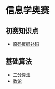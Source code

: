 # 信息学奥赛

## 初赛知识点

- [原码反码补码](https://github.com/im-jun/blog/blob/main/%E4%BF%A1%E6%81%AF%E5%AD%A6%E5%A5%A5%E8%B5%9B/%E5%88%9D%E8%B5%9B%E7%9F%A5%E8%AF%86%E7%82%B9/%E5%8E%9F%E7%A0%81%E5%8F%8D%E7%A0%81%E8%A1%A5%E7%A0%81.md)

## 基础算法

- [二分算法](https://github.com/im-jun/blog/blob/main/%E4%BF%A1%E6%81%AF%E5%AD%A6%E5%A5%A5%E8%B5%9B/%E5%9F%BA%E7%A1%80%E7%AE%97%E6%B3%95/%E4%BA%8C%E5%88%86%E7%AE%97%E6%B3%95.md)
- [数论](https://github.com/im-jun/blog/blob/main/%E4%BF%A1%E6%81%AF%E5%AD%A6%E5%A5%A5%E8%B5%9B/%E5%9F%BA%E7%A1%80%E7%AE%97%E6%B3%95/%E6%95%B0%E8%AE%BA.md)
